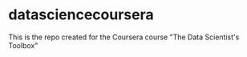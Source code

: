 datasciencecoursera
===================

This is the repo created for the Coursera course "The Data Scientist's Toolbox"
